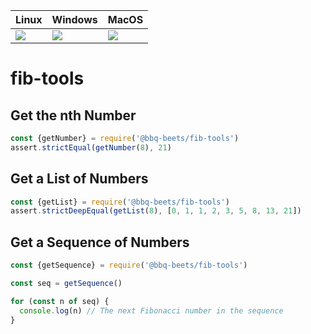 | Linux | Windows | MacOS|
|-------|-------|-------|
| ![](https://github.com/rebelware/fibonacci-generator/workflows/node-ci/badge.svg)  | ![](https://github.com/rebelware/fibonacci-generator/workflows/node-ci/badge.svg) | ![](https://github.com/rebelware/fibonacci-generator/workflows/node-ci/badge.svg) |
# fib-tools

## Get the nth Number

```javascript
const {getNumber} = require('@bbq-beets/fib-tools')
assert.strictEqual(getNumber(8), 21)
```

## Get a List of Numbers

```javascript
const {getList} = require('@bbq-beets/fib-tools')
assert.strictDeepEqual(getList(8), [0, 1, 1, 2, 3, 5, 8, 13, 21])
```

## Get a Sequence of Numbers   

```javascript   
const {getSequence} = require('@bbq-beets/fib-tools')

const seq = getSequence()

for (const n of seq) {
  console.log(n) // The next Fibonacci number in the sequence
}
```
